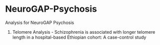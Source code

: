 # NeuroGAP-Psychosis
Analysis for NeuroGAP Psychosis

1. Telomere Analysis - Schizophrenia is associated with longer telomere length in a hospital-based Ethiopian cohort: A case-control study
